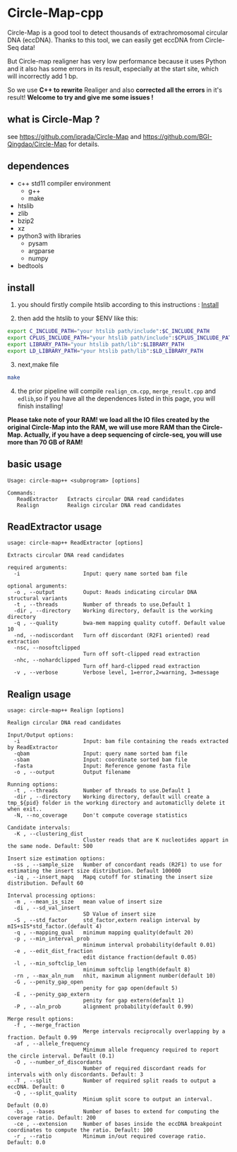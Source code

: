 # Circle-Map-cpp
Circle-Map is a good tool to detect thousands of extrachromosomal circular DNA (eccDNA). Thanks to this tool, we can easily get eccDNA from Circle-Seq data!

But Circle-map realigner has very low performance because it uses Python and it also has some errors in its result, especially at the start site, which will incorrectly add 1 bp.

So we use **C++ to rewrite** Realiger and also **corrected all the errors** in it's result! **Welcome to try and give me some issues !**

## what is Circle-Map ?

see https://github.com/iprada/Circle-Map and https://github.com/BGI-Qingdao/Circle-Map for details.


## dependences

* c++ std11 compiler environment
  * g++
  * make
* htslib
* zlib
* bzip2
* xz
* python3 with libraries 
  * pysam
  * argparse
  * numpy
* bedtools
  
## install 

1. you should firstly compile htslib according to this instructions : [Install](https://github.com/samtools/htslib/blob/develop/INSTALL)

2. then add the htslib to your $ENV like this:
```bash
export C_INCLUDE_PATH="your htslib path/include":$C_INCLUDE_PATH
export CPLUS_INCLUDE_PATH="your htslib path/include":$CPLUS_INCLUDE_PATH
export LIBRARY_PATH="your htslib path/lib":$LIBRARY_PATH
export LD_LIBRARY_PATH="your htslib path/lib":$LD_LIBRARY_PATH
```
3. next,make file
```bash
make
```

4. the prior pipeline will compile `realign_cm.cpp`, `merge_result.cpp` and `edlib`,so if you have all the dependences listed in this page, you will finish installing!


**Please take note of your RAM! we load all the IO files created by the original Circle-Map into the RAM, we will use more RAM than the Circle-Map. Actually, if you have a deep sequencing of circle-seq, you will use more than 70 GB of RAM!**

## basic usage 

```
Usage: circle-map++ <subprogram> [options]

Commands:
   ReadExtractor   Extracts circular DNA read candidates
   Realign         Realign circular DNA read candidates

```
## ReadExtractor usage

```
usage: circle-map++ ReadExtractor [options]

Extracts circular DNA read candidates

required arguments:
  -i                    Input: query name sorted bam file

optional arguments:
  -o , --output         Ouput: Reads indicating circular DNA structural variants
  -t , --threads        Number of threads to use.Default 1
  -dir , --directory    Working directory, default is the working directory
  -q , --quality        bwa-mem mapping quality cutoff. Default value 10
  -nd, --nodiscordant   Turn off discordant (R2F1 oriented) read extraction
  -nsc, --nosoftclipped
                        Turn off soft-clipped read extraction
  -nhc, --nohardclipped
                        Turn off hard-clipped read extraction
  -v , --verbose        Verbose level, 1=error,2=warning, 3=message

```

## Realign usage

```
usage: circle-map++ Realign [options]

Realign circular DNA read candidates

Input/Output options:
  -i                    Input: bam file containing the reads extracted by ReadExtractor
  -qbam                 Input: query name sorted bam file
  -sbam                 Input: coordinate sorted bam file
  -fasta                Input: Reference genome fasta file
  -o , --output         Output filename

Running options:
  -t , --threads        Number of threads to use.Default 1
  -dir , --directory    Working directory, default will create a tmp_${pid} folder in the working directory and automaticlly delete it when exit..
  -N, --no_coverage     Don't compute coverage statistics

Candidate intervals:
  -K , --clustering_dist
                        Cluster reads that are K nucleotides appart in the same node. Default: 500

Insert size estimation options:
  -ss , --sample_size   Number of concordant reads (R2F1) to use for estimating the insert size distribution. Default 100000
  -iq , --insert_mapq   Mapq cutoff for stimating the insert size distribution. Default 60

Interval processing options:
  -m , --mean_is_size   mean value of insert size
  -di , --sd_val_insert
                        SD Value of insert size
  -S , --std_factor     std_factor,extern realign interval by mIS+sIS*std_factor.(default 4)
  -q , --mapping_qual   minimum mapping quality(default 20)
  -p , --min_interval_prob
                        minimum interval probability(default 0.01)
  -e , --edit_dist_fraction
                        edit distance fraction(default 0.05)
  -l , --min_softclip_len
                        minimum softclip length(default 8)
  -rn , --max_aln_num   nhit, maximum alignment number(default 10)
  -G , --penity_gap_open
                        penity for gap open(default 5)
  -E , --penity_gap_extern
                        penity for gap extern(default 1)
  -P , --aln_prob       alignment probability(default 0.99)

Merge result options:
  -f , --merge_fraction
                        Merge intervals reciprocally overlapping by a fraction. Default 0.99
  -af , --allele_frequency
                        Minimum allele frequency required to report the circle interval. Default (0.1)
  -O , --number_of_discordants
                        Number of required discordant reads for intervals with only discordants. Default: 3
  -T , --split          Number of required split reads to output a eccDNA. Default: 0
  -Q , --split_quality
                        Minium split score to output an interval. Default (0.0)
  -bs , --bases         Number of bases to extend for computing the coverage ratio. Default: 200
  -ce , --extension     Number of bases inside the eccDNA breakpoint coordinates to compute the ratio. Default: 100
  -r , --ratio          Minimum in/out required coverage ratio. Default: 0.0

```
